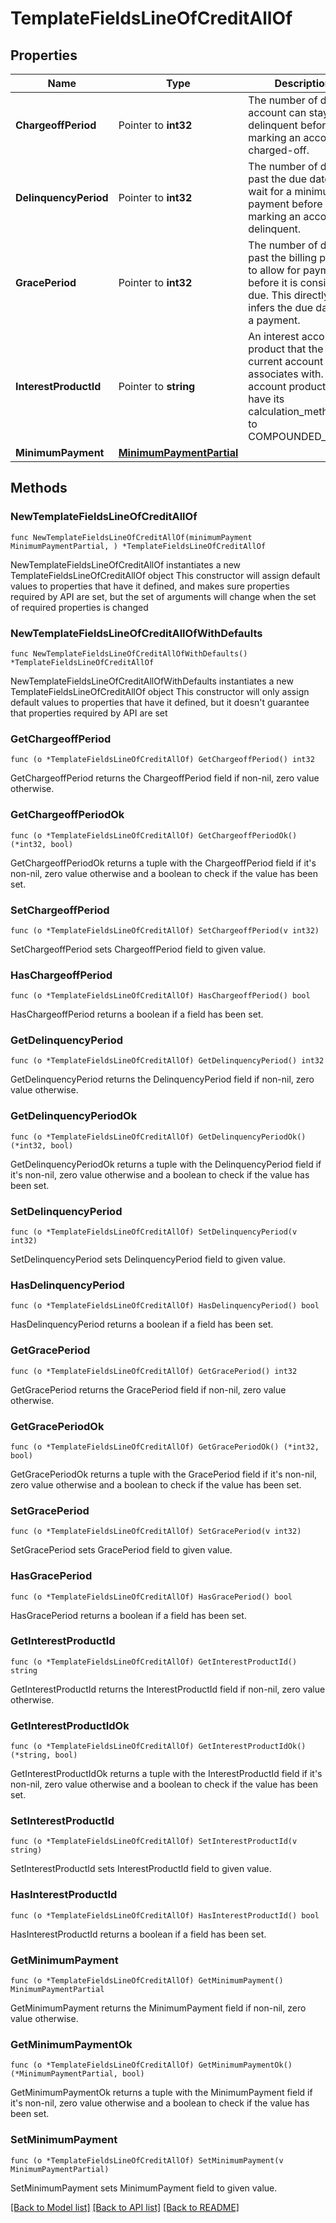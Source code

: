 # TemplateFieldsLineOfCreditAllOf

## Properties

Name | Type | Description | Notes
------------ | ------------- | ------------- | -------------
**ChargeoffPeriod** | Pointer to **int32** | The number of days an account can stay delinquent before marking an account as charged-off.  | [optional] [default to 90]
**DelinquencyPeriod** | Pointer to **int32** | The number of days past the due date to wait for a minimum payment before marking an account as delinquent.  | [optional] [default to 30]
**GracePeriod** | Pointer to **int32** | The number of days past the billing period to allow for payment before it is considered due. This directly infers the due date for a payment.  | [optional] 
**InterestProductId** | Pointer to **string** | An interest account product that the current account associates with. The account product must have its calculation_method set to COMPOUNDED_DAILY.  | [optional] 
**MinimumPayment** | [**MinimumPaymentPartial**](MinimumPaymentPartial.md) |  | 

## Methods

### NewTemplateFieldsLineOfCreditAllOf

`func NewTemplateFieldsLineOfCreditAllOf(minimumPayment MinimumPaymentPartial, ) *TemplateFieldsLineOfCreditAllOf`

NewTemplateFieldsLineOfCreditAllOf instantiates a new TemplateFieldsLineOfCreditAllOf object
This constructor will assign default values to properties that have it defined,
and makes sure properties required by API are set, but the set of arguments
will change when the set of required properties is changed

### NewTemplateFieldsLineOfCreditAllOfWithDefaults

`func NewTemplateFieldsLineOfCreditAllOfWithDefaults() *TemplateFieldsLineOfCreditAllOf`

NewTemplateFieldsLineOfCreditAllOfWithDefaults instantiates a new TemplateFieldsLineOfCreditAllOf object
This constructor will only assign default values to properties that have it defined,
but it doesn't guarantee that properties required by API are set

### GetChargeoffPeriod

`func (o *TemplateFieldsLineOfCreditAllOf) GetChargeoffPeriod() int32`

GetChargeoffPeriod returns the ChargeoffPeriod field if non-nil, zero value otherwise.

### GetChargeoffPeriodOk

`func (o *TemplateFieldsLineOfCreditAllOf) GetChargeoffPeriodOk() (*int32, bool)`

GetChargeoffPeriodOk returns a tuple with the ChargeoffPeriod field if it's non-nil, zero value otherwise
and a boolean to check if the value has been set.

### SetChargeoffPeriod

`func (o *TemplateFieldsLineOfCreditAllOf) SetChargeoffPeriod(v int32)`

SetChargeoffPeriod sets ChargeoffPeriod field to given value.

### HasChargeoffPeriod

`func (o *TemplateFieldsLineOfCreditAllOf) HasChargeoffPeriod() bool`

HasChargeoffPeriod returns a boolean if a field has been set.

### GetDelinquencyPeriod

`func (o *TemplateFieldsLineOfCreditAllOf) GetDelinquencyPeriod() int32`

GetDelinquencyPeriod returns the DelinquencyPeriod field if non-nil, zero value otherwise.

### GetDelinquencyPeriodOk

`func (o *TemplateFieldsLineOfCreditAllOf) GetDelinquencyPeriodOk() (*int32, bool)`

GetDelinquencyPeriodOk returns a tuple with the DelinquencyPeriod field if it's non-nil, zero value otherwise
and a boolean to check if the value has been set.

### SetDelinquencyPeriod

`func (o *TemplateFieldsLineOfCreditAllOf) SetDelinquencyPeriod(v int32)`

SetDelinquencyPeriod sets DelinquencyPeriod field to given value.

### HasDelinquencyPeriod

`func (o *TemplateFieldsLineOfCreditAllOf) HasDelinquencyPeriod() bool`

HasDelinquencyPeriod returns a boolean if a field has been set.

### GetGracePeriod

`func (o *TemplateFieldsLineOfCreditAllOf) GetGracePeriod() int32`

GetGracePeriod returns the GracePeriod field if non-nil, zero value otherwise.

### GetGracePeriodOk

`func (o *TemplateFieldsLineOfCreditAllOf) GetGracePeriodOk() (*int32, bool)`

GetGracePeriodOk returns a tuple with the GracePeriod field if it's non-nil, zero value otherwise
and a boolean to check if the value has been set.

### SetGracePeriod

`func (o *TemplateFieldsLineOfCreditAllOf) SetGracePeriod(v int32)`

SetGracePeriod sets GracePeriod field to given value.

### HasGracePeriod

`func (o *TemplateFieldsLineOfCreditAllOf) HasGracePeriod() bool`

HasGracePeriod returns a boolean if a field has been set.

### GetInterestProductId

`func (o *TemplateFieldsLineOfCreditAllOf) GetInterestProductId() string`

GetInterestProductId returns the InterestProductId field if non-nil, zero value otherwise.

### GetInterestProductIdOk

`func (o *TemplateFieldsLineOfCreditAllOf) GetInterestProductIdOk() (*string, bool)`

GetInterestProductIdOk returns a tuple with the InterestProductId field if it's non-nil, zero value otherwise
and a boolean to check if the value has been set.

### SetInterestProductId

`func (o *TemplateFieldsLineOfCreditAllOf) SetInterestProductId(v string)`

SetInterestProductId sets InterestProductId field to given value.

### HasInterestProductId

`func (o *TemplateFieldsLineOfCreditAllOf) HasInterestProductId() bool`

HasInterestProductId returns a boolean if a field has been set.

### GetMinimumPayment

`func (o *TemplateFieldsLineOfCreditAllOf) GetMinimumPayment() MinimumPaymentPartial`

GetMinimumPayment returns the MinimumPayment field if non-nil, zero value otherwise.

### GetMinimumPaymentOk

`func (o *TemplateFieldsLineOfCreditAllOf) GetMinimumPaymentOk() (*MinimumPaymentPartial, bool)`

GetMinimumPaymentOk returns a tuple with the MinimumPayment field if it's non-nil, zero value otherwise
and a boolean to check if the value has been set.

### SetMinimumPayment

`func (o *TemplateFieldsLineOfCreditAllOf) SetMinimumPayment(v MinimumPaymentPartial)`

SetMinimumPayment sets MinimumPayment field to given value.



[[Back to Model list]](../README.md#documentation-for-models) [[Back to API list]](../README.md#documentation-for-api-endpoints) [[Back to README]](../README.md)


